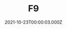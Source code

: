 ---
title: "F9"
year: 2021
date: 2021-10-23T00:00:03.000Z
permalink: /almanac/movies/2021-10-23-f9/index.html
link: https://letterboxd.com/rknightuk/film/f9/
rating: 3
tmdbid: 385128
---